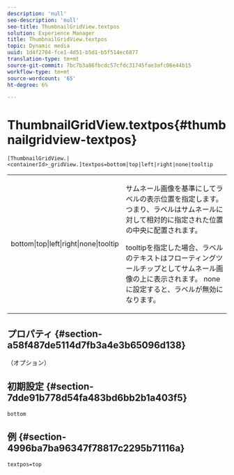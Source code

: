 ```yaml
---
description: 'null'
seo-description: 'null'
seo-title: ThumbnailGridView.textpos
solution: Experience Manager
title: ThumbnailGridView.textpos
topic: Dynamic media
uuid: 1d4f2704-fce1-4d51-b5d1-b5f514ec6877
translation-type: tm+mt
source-git-commit: 7bc7b3a86fbcdc57cfdc31745fae3afc06e44b15
workflow-type: tm+mt
source-wordcount: '65'
ht-degree: 6%

---
```



# ThumbnailGridView.textpos{#thumbnailgridview-textpos}

`[ThumbnailGridView.|<containerId>_gridView.]textpos=bottom|top|left|right|none|tooltip`

<table id="table_1BEBE260769B4A0C9E9F5016D2FA68A0"> 
 <tbody> 
  <tr> 
   <td> <p> <span class="codeph"> bottom|top|left|right|none|tooltip</span> </p> </td> 
   <td> <p> サムネール画像を基準にしてラベルの表示位置を指定します。つまり、ラベルはサムネールに対して相対的に指定された位置の中央に配置されます。 </p> <p><span class="codeph"> tooltip</span>を指定した場合、ラベルのテキストはフローティングツールチップとしてサムネール画像の上に表示されます。 <span class="codeph"> none </span>に設定すると、ラベルが無効になります。 </p> </td> 
  </tr> 
 </tbody> 
</table>

## プロパティ {#section-a58f487de5114d7fb3a4e3b65096d138}

（オプション）

## 初期設定 {#section-7dde91b778d54fa483bd6bb2b1a403f5}

`bottom`

## 例 {#section-4996ba7ba96347f78817c2295b71116a}

`textpos=top`
